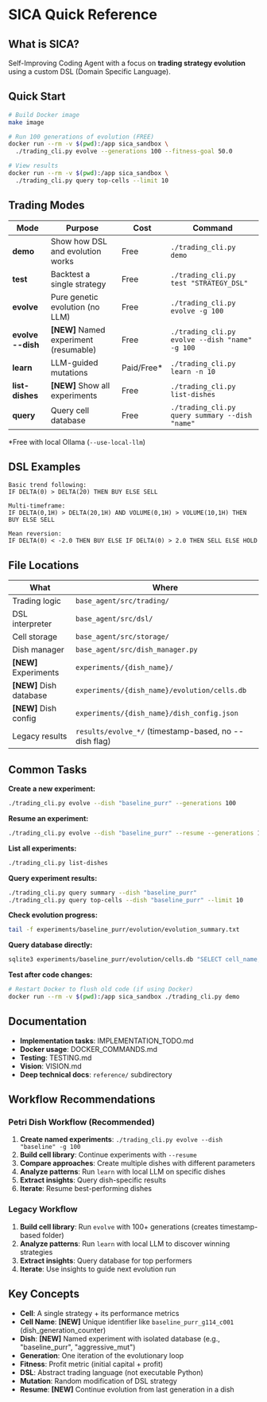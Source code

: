 # SICA Quick Reference

## What is SICA?

Self-Improving Coding Agent with a focus on **trading strategy evolution** using a custom DSL (Domain Specific Language).

## Quick Start

```bash
# Build Docker image
make image

# Run 100 generations of evolution (FREE)
docker run --rm -v $(pwd):/app sica_sandbox \
  ./trading_cli.py evolve --generations 100 --fitness-goal 50.0

# View results
docker run --rm -v $(pwd):/app sica_sandbox \
  ./trading_cli.py query top-cells --limit 10
```

## Trading Modes

| Mode | Purpose | Cost | Command |
|------|---------|------|---------|
| **demo** | Show how DSL and evolution works | Free | `./trading_cli.py demo` |
| **test** | Backtest a single strategy | Free | `./trading_cli.py test "STRATEGY_DSL"` |
| **evolve** | Pure genetic evolution (no LLM) | Free | `./trading_cli.py evolve -g 100` |
| **evolve --dish** | **[NEW]** Named experiment (resumable) | Free | `./trading_cli.py evolve --dish "name" -g 100` |
| **learn** | LLM-guided mutations | Paid/Free* | `./trading_cli.py learn -n 10` |
| **list-dishes** | **[NEW]** Show all experiments | Free | `./trading_cli.py list-dishes` |
| **query** | Query cell database | Free | `./trading_cli.py query summary --dish "name"` |

*Free with local Ollama (`--use-local-llm`)

## DSL Examples

```
Basic trend following:
IF DELTA(0) > DELTA(20) THEN BUY ELSE SELL

Multi-timeframe:
IF DELTA(0,1H) > DELTA(20,1H) AND VOLUME(0,1H) > VOLUME(10,1H) THEN BUY ELSE SELL

Mean reversion:
IF DELTA(0) < -2.0 THEN BUY ELSE IF DELTA(0) > 2.0 THEN SELL ELSE HOLD
```

## File Locations

| What | Where |
|------|-------|
| Trading logic | `base_agent/src/trading/` |
| DSL interpreter | `base_agent/src/dsl/` |
| Cell storage | `base_agent/src/storage/` |
| Dish manager | `base_agent/src/dish_manager.py` |
| **[NEW]** Experiments | `experiments/{dish_name}/` |
| **[NEW]** Dish database | `experiments/{dish_name}/evolution/cells.db` |
| **[NEW]** Dish config | `experiments/{dish_name}/dish_config.json` |
| Legacy results | `results/evolve_*/` (timestamp-based, no --dish flag) |

## Common Tasks

**Create a new experiment:**
```bash
./trading_cli.py evolve --dish "baseline_purr" --generations 100
```

**Resume an experiment:**
```bash
./trading_cli.py evolve --dish "baseline_purr" --resume --generations 100
```

**List all experiments:**
```bash
./trading_cli.py list-dishes
```

**Query experiment results:**
```bash
./trading_cli.py query summary --dish "baseline_purr"
./trading_cli.py query top-cells --dish "baseline_purr" --limit 10
```

**Check evolution progress:**
```bash
tail -f experiments/baseline_purr/evolution/evolution_summary.txt
```

**Query database directly:**
```bash
sqlite3 experiments/baseline_purr/evolution/cells.db "SELECT cell_name, generation, fitness FROM cells ORDER BY fitness DESC LIMIT 5;"
```

**Test after code changes:**
```bash
# Restart Docker to flush old code (if using Docker)
docker run --rm -v $(pwd):/app sica_sandbox ./trading_cli.py demo
```

## Documentation

- **Implementation tasks**: IMPLEMENTATION_TODO.md
- **Docker usage**: DOCKER_COMMANDS.md
- **Testing**: TESTING.md
- **Vision**: VISION.md
- **Deep technical docs**: `reference/` subdirectory

## Workflow Recommendations

### Petri Dish Workflow (Recommended)

1. **Create named experiments**: `./trading_cli.py evolve --dish "baseline" -g 100`
2. **Build cell library**: Continue experiments with `--resume`
3. **Compare approaches**: Create multiple dishes with different parameters
4. **Analyze patterns**: Run `learn` with local LLM on specific dishes
5. **Extract insights**: Query dish-specific results
6. **Iterate**: Resume best-performing dishes

### Legacy Workflow

1. **Build cell library**: Run `evolve` with 100+ generations (creates timestamp-based folder)
2. **Analyze patterns**: Run `learn` with local LLM to discover winning strategies
3. **Extract insights**: Query database for top performers
4. **Iterate**: Use insights to guide next evolution run

## Key Concepts

- **Cell**: A single strategy + its performance metrics
- **Cell Name**: **[NEW]** Unique identifier like `baseline_purr_g114_c001` (dish_generation_counter)
- **Dish**: **[NEW]** Named experiment with isolated database (e.g., "baseline_purr", "aggressive_mut")
- **Generation**: One iteration of the evolutionary loop
- **Fitness**: Profit metric (initial capital + profit)
- **DSL**: Abstract trading language (not executable Python)
- **Mutation**: Random modification of DSL strategy
- **Resume**: **[NEW]** Continue evolution from last generation in a dish
